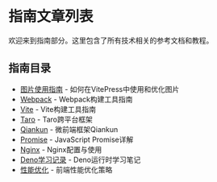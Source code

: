 # 指南文章列表

欢迎来到指南部分。这里包含了所有技术相关的参考文档和教程。

## 指南目录

- [图片使用指南](./images-guide) - 如何在VitePress中使用和优化图片
- [Webpack](./webpack) - Webpack构建工具指南
- [Vite](./vite) - Vite构建工具指南
- [Taro](./taro) - Taro跨平台框架
- [Qiankun](./qiankun) - 微前端框架Qiankun
- [Promise](./Promise) - JavaScript Promise详解
- [Nginx](./nginx) - Nginx配置与使用
- [Deno学习记录](./deno学习记录) - Deno运行时学习笔记
- [性能优化](./性能优化) - 前端性能优化策略 